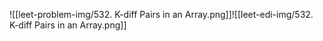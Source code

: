 ![[leet-problem-img/532. K-diff Pairs in an Array.png]]![[leet-edi-img/532. K-diff Pairs in an Array.png]]